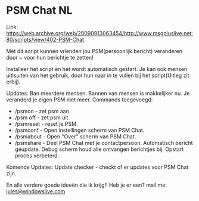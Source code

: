# PSM Chat NL

Link: https://web.archive.org/web/20090913063454/http://www.msgpluslive.net:80/scripts/view/402-PSM-Chat

Met dit script kunnen vrienden jou PSM(persoonlijk bericht) veranderen door ~ voor hun berichtje te zetten!

Installeer het script en het wordt automatisch gestart. Je kan ook mensen uitlsuiten van het gebruik, door hun naar in te vullen bij het script(Uitleg zit erbij).

Updates:
Ban meerdere mensen.
Bannen van mensen is makkelijker nu.
Je veranderd je eigen PSM niet meer.
Commands toegevoegd:
- /psmon - zet psm aan.
- /psm off - zet psm uit.
- /psmreset - reset je PSM.
- /psmconf - Open instellingen scherm van PSM Chat.
- /psmabout - Open "Over" scherm van PSM Chat.
- /psmshare - Deel PSM Chat met je contactpersoon.
Automatisch bericht geupdate.
Debug scherm houd alle ontvangen berichtjes bij.
Opstart proces verbeterd.

Komende Updates:
Update checker - checkt of er updates voor PSM Chat zijn.

En alle verdere goede ideeën die ik krijg!!
Heb je er een? mail me: jules@windowslive.com
